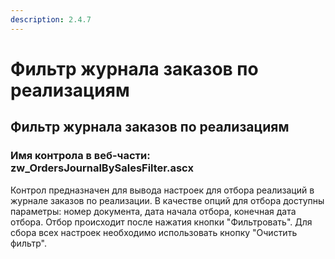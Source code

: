 ```yaml
---
description: 2.4.7
---
```


# Фильтр журнала заказов по реализациям

## Фильтр журнала заказов по реализациям

### Имя контрола в веб-части: zw\_OrdersJournalBySalesFilter.ascx

Контрол предназначен для вывода настроек для отбора реализаций в журнале заказов по реализации. В качестве опций для отбора доступны параметры: номер документа, дата начала отбора, конечная дата отбора. Отбор происходит после нажатия кнопки "Фильтровать". Для сбора всех настроек необходимо использовать кнопку "Очистить фильтр".

